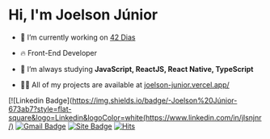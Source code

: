 
# Hi, I'm Joelson Júnior

- 🔭  I’m currently working on [42 Dias](https://github.com/42dias/)

- 🔥 Front-End Developer

- 🌱  I’m always studying **JavaScript, ReactJS, React Native, TypeScript**

- 👨‍💻 All of my projects are available at [joelson-junior.vercel.app/](https://joelson-junior.vercel.app/)


[![Linkedin Badge](https://img.shields.io/badge/-Joelson%20Júnior-673ab7?style=flat-square&logo=Linkedin&logoColor=white(https://www.linkedin.com/in/jlsnjnr/)
[![Gmail Badge](https://img.shields.io/badge/-contato.joelsonjunior@gmail.com-673ab7?style=flat-square&logo=Gmail&logoColor=white&link=mailto:diego.schell.f@gmail.com)](mailto:contato.joelsonjunior@gmail.com)
[![Site Badge](https://img.shields.io/badge/-Joelson%20Júnior-6633cc?style=flat-square&logo=react&logoColor=white&labelColor=6633cc&link=https://joelson-junior.vercel.app)](https://joelson-junior.vercel.app) 
[![Hits](https://hits.seeyoufarm.com/api/count/incr/badge.svg?url=https%3A%2F%2Fgithub.com%2Fjlsnjnr&count_bg=%23552AAA&title_bg=%236633CC&icon=github.svg&icon_color=%23FFFFFF&title=Profile+Views&edge_flat=false)](https://hits.seeyoufarm.com)
